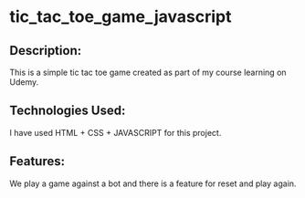 # tic_tac_toe_game_javascript
## Description:
This is a simple tic tac toe game created as part of my course learning on Udemy.
## Technologies Used:
I have used HTML + CSS + JAVASCRIPT for this project.
## Features:
We play a game against a bot and there is a feature for reset and play again.
